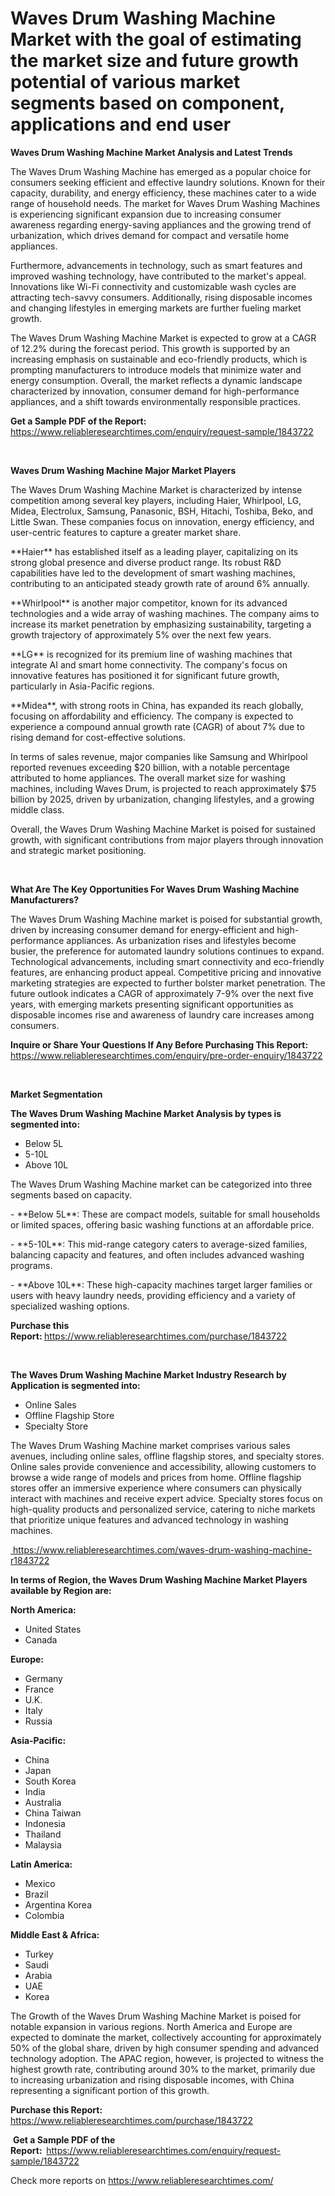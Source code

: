 <p><h1>Waves Drum Washing Machine Market with the goal of estimating the market size and future growth potential of various market segments based on component, applications and end user</h1></p><p><strong>Waves Drum Washing Machine Market Analysis and Latest Trends</strong></p>
<p><p>The Waves Drum Washing Machine has emerged as a popular choice for consumers seeking efficient and effective laundry solutions. Known for their capacity, durability, and energy efficiency, these machines cater to a wide range of household needs. The market for Waves Drum Washing Machines is experiencing significant expansion due to increasing consumer awareness regarding energy-saving appliances and the growing trend of urbanization, which drives demand for compact and versatile home appliances.</p><p>Furthermore, advancements in technology, such as smart features and improved washing technology, have contributed to the market's appeal. Innovations like Wi-Fi connectivity and customizable wash cycles are attracting tech-savvy consumers. Additionally, rising disposable incomes and changing lifestyles in emerging markets are further fueling market growth.</p><p>The Waves Drum Washing Machine Market is expected to grow at a CAGR of 12.2% during the forecast period. This growth is supported by an increasing emphasis on sustainable and eco-friendly products, which is prompting manufacturers to introduce models that minimize water and energy consumption. Overall, the market reflects a dynamic landscape characterized by innovation, consumer demand for high-performance appliances, and a shift towards environmentally responsible practices.</p></p>
<p><strong>Get a Sample PDF of the Report:&nbsp;</strong> <a href="https://www.reliableresearchtimes.com/enquiry/request-sample/1843722?utm_campaign=2205&utm_medium=2&utm_source=Github&utm_content=ia&utm_term=05042025&utm_id=waves-drum-washing-machine">https://www.reliableresearchtimes.com/enquiry/request-sample/1843722</a></p>
<p>&nbsp;</p>
<p><strong>Waves Drum Washing Machine Major Market Players</strong></p>
<p><p>The Waves Drum Washing Machine Market is characterized by intense competition among several key players, including Haier, Whirlpool, LG, Midea, Electrolux, Samsung, Panasonic, BSH, Hitachi, Toshiba, Beko, and Little Swan. These companies focus on innovation, energy efficiency, and user-centric features to capture a greater market share.</p><p>**Haier** has established itself as a leading player, capitalizing on its strong global presence and diverse product range. Its robust R&D capabilities have led to the development of smart washing machines, contributing to an anticipated steady growth rate of around 6% annually.</p><p>**Whirlpool** is another major competitor, known for its advanced technologies and a wide array of washing machines. The company aims to increase its market penetration by emphasizing sustainability, targeting a growth trajectory of approximately 5% over the next few years.</p><p>**LG** is recognized for its premium line of washing machines that integrate AI and smart home connectivity. The company's focus on innovative features has positioned it for significant future growth, particularly in Asia-Pacific regions.</p><p>**Midea**, with strong roots in China, has expanded its reach globally, focusing on affordability and efficiency. The company is expected to experience a compound annual growth rate (CAGR) of about 7% due to rising demand for cost-effective solutions.</p><p>In terms of sales revenue, major companies like Samsung and Whirlpool reported revenues exceeding $20 billion, with a notable percentage attributed to home appliances. The overall market size for washing machines, including Waves Drum, is projected to reach approximately $75 billion by 2025, driven by urbanization, changing lifestyles, and a growing middle class.</p><p>Overall, the Waves Drum Washing Machine Market is poised for sustained growth, with significant contributions from major players through innovation and strategic market positioning.</p></p>
<p>&nbsp;</p>
<p><strong>What Are The Key Opportunities For Waves Drum Washing Machine Manufacturers?</strong></p>
<p><p>The Waves Drum Washing Machine market is poised for substantial growth, driven by increasing consumer demand for energy-efficient and high-performance appliances. As urbanization rises and lifestyles become busier, the preference for automated laundry solutions continues to expand. Technological advancements, including smart connectivity and eco-friendly features, are enhancing product appeal. Competitive pricing and innovative marketing strategies are expected to further bolster market penetration. The future outlook indicates a CAGR of approximately 7-9% over the next five years, with emerging markets presenting significant opportunities as disposable incomes rise and awareness of laundry care increases among consumers.</p></p>
<p><strong>Inquire or Share Your Questions If Any Before Purchasing This Report:</strong> <a href="https://www.reliableresearchtimes.com/enquiry/pre-order-enquiry/1843722?utm_campaign=2205&utm_medium=2&utm_source=Github&utm_content=ia&utm_term=05042025&utm_id=waves-drum-washing-machine">https://www.reliableresearchtimes.com/enquiry/pre-order-enquiry/1843722</a></p>
<p>&nbsp;</p>
<p><strong>Market Segmentation</strong></p>
<p><strong>The Waves Drum Washing Machine Market Analysis by types is segmented into:</strong></p>
<p><ul><li>Below 5L</li><li>5-10L</li><li>Above 10L</li></ul></p>
<p><p>The Waves Drum Washing Machine market can be categorized into three segments based on capacity. </p><p>- **Below 5L**: These are compact models, suitable for small households or limited spaces, offering basic washing functions at an affordable price. </p><p>- **5-10L**: This mid-range category caters to average-sized families, balancing capacity and features, and often includes advanced washing programs. </p><p>- **Above 10L**: These high-capacity machines target larger families or users with heavy laundry needs, providing efficiency and a variety of specialized washing options.</p></p>
<p><strong>Purchase this Report:&nbsp;</strong><a href="https://www.reliableresearchtimes.com/purchase/1843722?utm_campaign=2205&utm_medium=2&utm_source=Github&utm_content=ia&utm_term=05042025&utm_id=waves-drum-washing-machine">https://www.reliableresearchtimes.com/purchase/1843722</a></p>
<p>&nbsp;</p>
<p><strong>The Waves Drum Washing Machine Market Industry Research by Application is segmented into:</strong></p>
<p><ul><li>Online Sales</li><li>Offline Flagship Store</li><li>Specialty Store</li></ul></p>
<p><p>The Waves Drum Washing Machine market comprises various sales avenues, including online sales, offline flagship stores, and specialty stores. Online sales provide convenience and accessibility, allowing customers to browse a wide range of models and prices from home. Offline flagship stores offer an immersive experience where consumers can physically interact with machines and receive expert advice. Specialty stores focus on high-quality products and personalized service, catering to niche markets that prioritize unique features and advanced technology in washing machines.</p></p>
<p><a href="https://www.reliableresearchtimes.com/waves-drum-washing-machine-r1843722?utm_campaign=2205&utm_medium=2&utm_source=Github&utm_content=ia&utm_term=05042025&utm_id=waves-drum-washing-machine">&nbsp;https://www.reliableresearchtimes.com/waves-drum-washing-machine-r1843722</a></p>
<p><strong>In terms of Region, the Waves Drum Washing Machine Market Players available by Region are:</strong></p>
<p>
    <p> <strong> North America: </strong>
        <ul>
            <li>United States</li>
            <li>Canada</li>
        </ul>
        </p> 
    <p> <strong> Europe: </strong>
        <ul>
            <li>Germany</li>
            <li>France</li>
            <li>U.K.</li>
            <li>Italy</li>
            <li>Russia</li>
        </ul>
        </p> 
    <p> <strong> Asia-Pacific: </strong>
        <ul>
            <li>China</li>
            <li>Japan</li>
            <li>South Korea</li>
            <li>India</li>
            <li>Australia</li>
            <li>China Taiwan</li>
            <li>Indonesia</li>
            <li>Thailand</li>
            <li>Malaysia</li>
        </ul>
        </p> 
    <p> <strong> Latin America: </strong>
        <ul>
            <li>Mexico</li>
            <li>Brazil</li>
            <li>Argentina Korea</li>
            <li>Colombia</li>
        </ul>
        </p> 
    <p> <strong> Middle East & Africa: </strong>
        <ul>
            <li>Turkey</li>
            <li>Saudi</li>
            <li>Arabia</li>
            <li>UAE</li>
            <li>Korea</li>
        </ul>
    </p>
    </p>
<p><p>The Growth of the Waves Drum Washing Machine Market is poised for notable expansion in various regions. North America and Europe are expected to dominate the market, collectively accounting for approximately 50% of the global share, driven by high consumer spending and advanced technology adoption. The APAC region, however, is projected to witness the highest growth rate, contributing around 30% to the market, primarily due to increasing urbanization and rising disposable incomes, with China representing a significant portion of this growth.</p></p>
<p><strong>Purchase this Report: </strong><a href="https://www.reliableresearchtimes.com/purchase/1843722?utm_campaign=2205&utm_medium=2&utm_source=Github&utm_content=ia&utm_term=05042025&utm_id=waves-drum-washing-machine">https://www.reliableresearchtimes.com/purchase/1843722</a></p>
<p>&nbsp;<strong>Get a Sample PDF of the Report:&nbsp;&nbsp;</strong><a href="https://www.reliableresearchtimes.com/enquiry/request-sample/1843722?utm_campaign=2205&utm_medium=2&utm_source=Github&utm_content=ia&utm_term=05042025&utm_id=waves-drum-washing-machine">https://www.reliableresearchtimes.com/enquiry/request-sample/1843722</a></p>
<p><strong></strong></p>
<p>Check more reports on <a href="https://www.reliableresearchtimes.com/?utm_campaign=2205&utm_medium=2&utm_source=Github&utm_content=ia&utm_term=05042025&utm_id=waves-drum-washing-machine">https://www.reliableresearchtimes.com/</a></p>